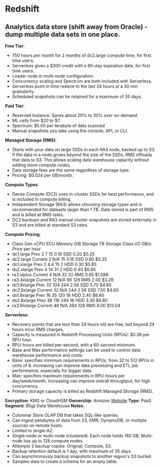 # Redshift

## Analytics data store (shift away from Oracle) - dump multiple data sets in one place.

**Free Tier**:

- 750 hours per month for 2 months of dc2.large compute time, for first time users.
- Serverless gives a $300 credit with a 90-day expiration date, for first time users.
- Leader node in multi-node configuration.
- Concurrency scaling and Spectrum are both included with Serverless.
- Serverless point in time restore to the last 24 hours at a 30 min granularity.
- Scheduled snapshots can be retained for a maximum of 35 days.

**Paid Tier**:

- Reserved Instance: Saves about 20% to 30% over on-demand.
- ML cells from $20 to $7.
- Spectrum: $5.00 per terabyte of data scanned
- Manual snapshots you take using the console, API, or CLI.

**Managed Storage (RMS)**:

- Starts with your data on large SSDs in each RA3 node, backed up to S3. If the data in a node grows beyond the size of the SSDs, RMS offloads that data to S3. This allows scaling data warehouse capacity without adding more compute nodes.
- Data storage fees are the same regardless of storage type.
- Pricing: $0.024 per GB/month.

**Compute Types**:

- Dense Compute (DC2) uses in-cluster SSDs for best performance, and is included in compute billing.
- Independent Storage (RA3) allows choosing storage types and is recommended for datasets larger than 1 TB. Data stored is part of RMS and is billed at RMS rates.
- DC2 backups and RA3 manual cluster snapshots are stored externally in S3 and are billed at standard S3 rates.

**Compute Pricing**:

- Class Gen vCPU ECU Memory GiB Storage TB Storage Class I/O GB/s Price per hour
- dc1.large Prev 2 7 15 0.16 SSD 0.20 $0.25
- dc2.large Current 2 N/A 15 0.16 SSD 0.60 $0.25
- ds1.xlarge Prev 2 4.4 15 2 HDD 0.30 $0.85
- ds2.xlarge Prev 4 14 31 2 HDD 0.40 $0.85
- ra3.xlplus Current 4 N/A 32 32 RMS 0.65 $1.086
- ra3.4xlarge Current 12 N/A 96 128 RMS 2.00 $3.26
- dc1.8xlarge Prev 32 104 244 2.56 SSD 3.70 $4.80
- dc2.8xlarge Current 32 N/A 244 2.56 SSD 7.50 $4.80
- ds1.8xlarge Prev 16 35 120 16 HDD 2.40 $6.80
- ds2.8xlarge Prev 36 116 244 16 HDD 3.30 $6.80
- ra3.16xlarge Current 48 N/A 384 128 RMS 8.00 $13.04

**Serverless**:

- Recovery points that are less than 24 hours old are free, but beyond 24 hours incur RMS charges.
- Capacity is measured in Redshift Processing Units (RPUs): $0.36 per RPU hour.
- RPU-hours are billed per-second, with a 60-second minimum.
- Base and Max performance settings can be used to control data warehouse performance and costs.
- Base: specifies minimum requirements in RPUs, from 32 to 512 RPUs in units of 8. Increasing can improve data processing and ETL job performance, especially for bigger data.
- Max: specifies maximum requirements in RPU-hours per day/week/month. Increasing can improve overall throughput, for high concurrency.
- Primary storage capacity is billed as Redshift Managed Storage (RMS).

**Encryption**: KMS or CloudHSM
**Ownership**: Amazon
[Website](https://aws.amazon.com/redshift/)
**Type**: PaaS
**Segment**: BI(g) Data Warehouse
**Notes**:

- Columnar Store OLAP DB that takes SQL-like queries.
- Can ingest petabytes of data from S3, EMR, DynamoDB, or multiple sources on remote hosts.
- Limited to single-AZ.
- Single-node or multi-node (clustered). Each node holds 160 GB. Multi-node has up to 128 compute nodes.
- Attempts 3 backup copies: Original, Compute, S3.
- Backup retention default is 1 day, with maximum of 35 days.
- Can asynchronously backup snapshots to another region's S3 bucket.
- Samples data to create a schema for an empty table.
